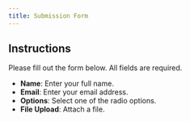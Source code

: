 ```yaml
---
title: Submission Form
---
```


<Form />

## Instructions

Please fill out the form below. All fields are required.

- **Name**: Enter your full name.
- **Email**: Enter your email address.
- **Options**: Select one of the radio options.
- **File Upload**: Attach a file.

